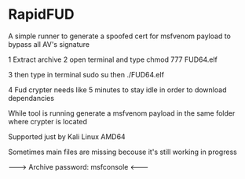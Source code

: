 # RapidFUD
A simple runner to generate a spoofed cert for msfvenom payload to bypass all AV's signature

1 Extract archive
2 open terminal and type chmod 777 FUD64.elf


3 then type in terminal sudo su
then ./FUD64.elf

4 Fud crypter needs like 5 minutes to stay idle in order to download dependancies

While tool is running generate a msfvenom payload in the same folder where crypter is located

Supported just by Kali Linux AMD64

Sometimes main files are missing becouse it's still working in progress

---> Archive password: msfconsole <---
